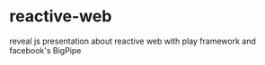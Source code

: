 reactive-web
============

reveal js presentation about reactive web with play framework and facebook's BigPipe
